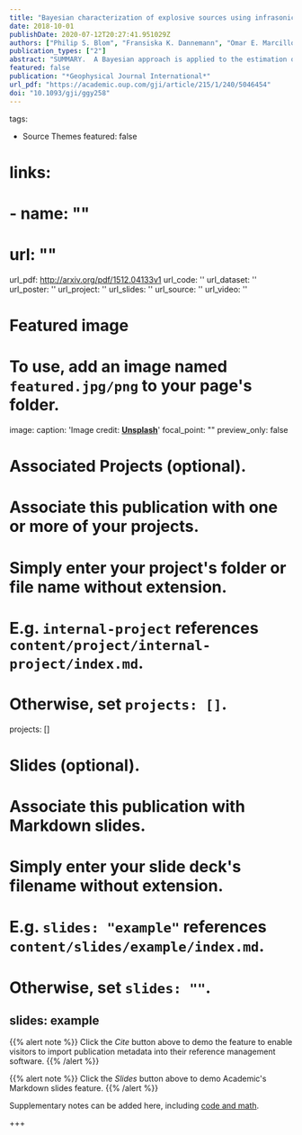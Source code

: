 ```yaml
---
title: "Bayesian characterization of explosive sources using infrasonic signals"
date: 2018-10-01
publishDate: 2020-07-12T20:27:41.951029Z
authors: ["Philip S. Blom", "Fransiska K. Dannemann", "Omar E. Marcillo"]
publication_types: ["2"]
abstract: "SUMMARY.  A Bayesian approach is applied to the estimation of source characteristics for above ground explosive events using infrasonic observations at propagat"
featured: false
publication: "*Geophysical Journal International*"
url_pdf: "https://academic.oup.com/gji/article/215/1/240/5046454"
doi: "10.1093/gji/ggy258"
---
```


tags:
- Source Themes
featured: false

# links:
# - name: ""
#   url: ""
url_pdf: http://arxiv.org/pdf/1512.04133v1
url_code: ''
url_dataset: ''
url_poster: ''
url_project: ''
url_slides: ''
url_source: ''
url_video: ''

# Featured image
# To use, add an image named `featured.jpg/png` to your page's folder.
image:
  caption: 'Image credit: [**Unsplash**](https://unsplash.com/photos/jdD8gXaTZsc)'
  focal_point: ""
  preview_only: false

# Associated Projects (optional).
#   Associate this publication with one or more of your projects.
#   Simply enter your project's folder or file name without extension.
#   E.g. `internal-project` references `content/project/internal-project/index.md`.
#   Otherwise, set `projects: []`.
projects: []

# Slides (optional).
#   Associate this publication with Markdown slides.
#   Simply enter your slide deck's filename without extension.
#   E.g. `slides: "example"` references `content/slides/example/index.md`.
#   Otherwise, set `slides: ""`.
slides: example
---

{{% alert note %}}
Click the *Cite* button above to demo the feature to enable visitors to import publication metadata into their reference management software.
{{% /alert %}}

{{% alert note %}}
Click the *Slides* button above to demo Academic's Markdown slides feature.
{{% /alert %}}

Supplementary notes can be added here, including [code and math](https://sourcethemes.com/academic/docs/writing-markdown-latex/).

+++

